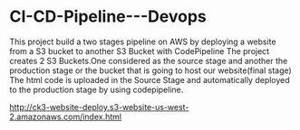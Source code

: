 # CI-CD-Pipeline---Devops

This project build a two stages pipeline on AWS by deploying a website from a S3 bucket to another S3 Bucket with CodePipeline
The project creates 2 S3 Buckets.One considered as the source stage and another the production stage or the bucket that is going to host our website(final stage)
The html code is uploaded in the Source Stage and automatically deployed to the production stage by using codepipeline.


http://ck3-website-deploy.s3-website-us-west-2.amazonaws.com/index.html

